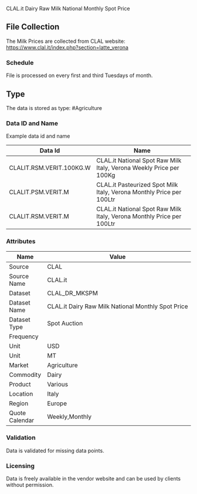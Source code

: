 CLAL.it Dairy Raw Milk National Monthly Spot Price

## File Collection

The Milk Prices are collected from CLAL website: https://www.clal.it/index.php?section=latte_verona

### Schedule

File is processed on every first and third Tuesdays of month.

## Type

The data is stored as type: #Agriculture

### Data ID and Name

Example data id and name

|**Data Id**|**Name**|
|-|-|
|CLALIT.RSM.VERIT.100KG.W|CLAL.it National Spot Raw Milk Italy, Verona Weekly Price per 100Kg|
|CLALIT.PSM.VERIT.M|CLAL.it Pasteurized Spot Milk Italy, Verona Monthly Price per 100Ltr|
|CLALIT.RSM.VERIT.M|CLAL.it National Spot Raw Milk Italy, Verona Monthly Price per 100Ltr|

### Attributes

|Name|Value|
|-|-|
|Source|CLAL|
|Source Name|CLAL.it|
|Dataset|CLAL_DR_MKSPM|
|Dataset Name|CLAL.it Dairy Raw Milk National Monthly Spot Price|
|Dataset Type|Spot Auction|
|Frequency||
|Unit|USD|
|Unit|MT|
|Market|Agriculture|
|Commodity|Dairy|
|Product|Various|
|Location|Italy|
|Region|Europe|
|Quote Calendar|Weekly,Monthly|

### Validation

Data is validated for missing data points.

### Licensing

Data is freely available in the vendor website and can be used by clients without permission.


